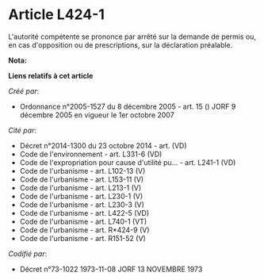 # Article L424-1

L'autorité compétente se prononce par arrêté sur la demande de permis ou, en cas d'opposition ou de prescriptions, sur la
déclaration préalable.

**Nota:**



**Liens relatifs à cet article**

_Créé par_:

  - Ordonnance n°2005-1527 du 8 décembre 2005 - art. 15 () JORF 9 décembre 2005 en vigueur le 1er octobre 2007

_Cité par_:

  - Décret n°2014-1300 du 23 octobre 2014 - art. (VD)
  - Code de l'environnement - art. L331-6 (VD)
  - Code de l'expropriation pour cause d'utilité pu... - art. L241-1 (VD)
  - Code de l'urbanisme - art. L102-13 (V)
  - Code de l'urbanisme - art. L153-11 (V)
  - Code de l'urbanisme - art. L213-1 (V)
  - Code de l'urbanisme - art. L230-1 (V)
  - Code de l'urbanisme - art. L230-3 (V)
  - Code de l'urbanisme - art. L422-5 (VD)
  - Code de l'urbanisme - art. L740-1 (VT)
  - Code de l'urbanisme - art. R*424-9 (V)
  - Code de l'urbanisme - art. R151-52 (V)

_Codifié par_:

  - Décret n°73-1022 1973-11-08 JORF 13 NOVEMBRE 1973
